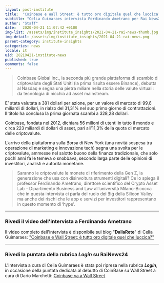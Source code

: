 ```yaml
---
layout: post-institute
title:  "Coinbase e Wall Street: è tutto oro digitale quel che luccica?"
subtitle: "Celia Guimaraes intervista Ferdinando Ametrano per Rai News24."
author: "Staff"
date:   2020-04-21 11:07:42 +0100
img-list: /assets/img/institute_insights/2021-04-21-rai-news-thumb.jpg
img-detail: /assets/img/institute_insights/2021-04-21-rai-news.png
parent-category: institute-insights
categories: news
locale: it
uid: 20210421-institute-news
published: true
comments: false
---
```

>Coinbase Global Inc., la seconda più grande piattaforma di scambio di criptovalute degli Stati Uniti (la prima risulta essere Binance), debutta al Nasdaq e segna una pietra miliare nella storia delle valute virtuali: da tecnologia di nicchia ad asset mainstream.
>
E’ stata valutata a 381 dollari per azione, per un valore di mercato di 99,6 miliardi di dollari, in rialzo del 31,31% nel suo primo giorno di contrattazioni. Il titolo ha concluso la prima giornata scambi a 328,28 dollari.
>
Coinbase, fondata nel 2012, dichiara  56 milioni di utenti in tutto il mondo e circa 223 miliardi di dollari di asset, pari all’11,3% della quota di mercato delle criptovalute.
>
L’arrivo della piattaforma  sulla Borsa di New York (una novità sospesa tra operazione di marketing e innovazione tech) segna una svolta per le criptovalute, ammesse nel salotto buono della finanza tradizionale, che solo pochi anni fa le temeva o snobbava, secondo larga parte delle opinioni di investitori, analisti e autorità monetarie.
>
>Saranno le criptovalute le monete di riferimento della Gen Z, la generazione che usa con disinvoltura strumenti digitali? Ce lo spiega il professor Ferdinando Ametrano, direttore scientifico del Crypto Asset Lab – Dipartimento Business and Law all’università Milano-Bicocca che in questa intervista ci parla del ruolo dei Big della Silicon Valley ma anche dei rischi che le app e servizi per investitori rappresentano in questo momento di ‘hype’.

---

### Rivedi il video dell'intervista a Ferdinando Ametrano

Il video completo dell'intervista è disponibile sul blog "__DallaRete__" di Celia Guimaraes: ["Coinbase e Wall Street: è tutto oro digitale quel che luccica?"](http://dallarete.blog.rainews.it/2021/04/20/coinbase-e-wall-street-e-tutto-oro-digitale-quel-che-luccica/)

---

### Rivedi la puntata della rubrica _Login_ su RaiNews24

L'intervista a cura di Celia Guimaraes è stata poi ripresa nella rubrica **_Login_**, in occasione della puntata dedicata al debutto di CoinBase su Wall Street a cura di Dario Marchetti: [Coinbase va a Wall Street](http://login.blog.rainews.it/2021/04/20/login-coinbase-va-a-wall-street-15-anni-di-spotify-la-follia-di-nier-replicant-1-22/)
